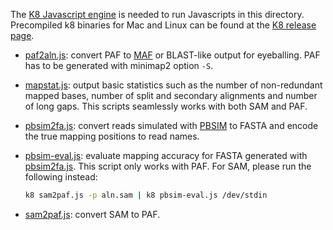 The [K8 Javascript engine][k8] is needed to run Javascripts in this directory.
Precompiled k8 binaries for Mac and Linux can be found at the [K8 release
page][k8].

* [paf2aln.js](paf2aln.js): convert PAF to [MAF][maf] or BLAST-like output for
  eyeballing. PAF has to be generated with minimap2 option `-S`.

* [mapstat.js](mapstat.js): output basic statistics such as the number of
  non-redundant mapped bases, number of split and secondary alignments and
  number of long gaps. This scripts seamlessly works with both SAM and PAF.

* [pbsim2fa.js](pbsim2fa.js): convert reads simulated with [PBSIM][pbsim] to
  FASTA and encode the true mapping positions to read names.

* [pbsim-eval.js](pbsim-eval.js): evaluate mapping accuracy for FASTA generated
  with [pbsim2fa.js](pbsim2fa.js). This script only works with PAF. For SAM,
  please run the following instead:
  ```sh
  k8 sam2paf.js -p aln.sam | k8 pbsim-eval.js /dev/stdin
  ```

* [sam2paf.js](sam2paf.js): convert SAM to PAF.

[k8]: https://github.com/attractivechaos/k8
[k8bin]: https://github.com/attractivechaos/k8/releases
[maf]: https://genome.ucsc.edu/FAQ/FAQformat#format5
[pbsim]: https://github.com/pfaucon/PBSIM-PacBio-Simulator
